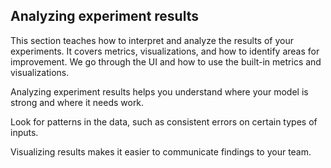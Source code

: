 ## Analyzing experiment results

This section teaches how to interpret and analyze the results of your experiments. It covers metrics, visualizations, and how to identify areas for improvement.
We go through the UI and how to use the built-in metrics and visualizations.

Analyzing experiment results helps you understand where your model is strong and where it needs work.

Look for patterns in the data, such as consistent errors on certain types of inputs.

Visualizing results makes it easier to communicate findings to your team.

